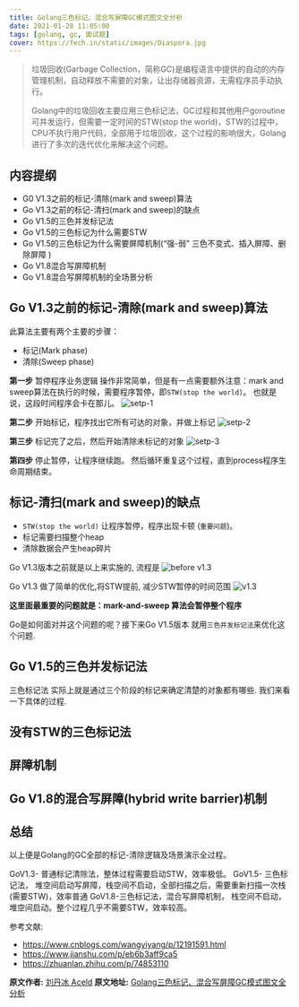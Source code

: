 ```yaml
---
title: Golang三色标记、混合写屏障GC模式图文全分析
date: 2021-01-28 11:05:00
tags: [golang, gc, 面试题]
cover: https://fech.in/static/images/Diaspora.jpg
---
```

> 垃圾回收(Garbage Collection，简称GC)是编程语言中提供的自动的内存管理机制，自动释放不需要的对象，让出存储器资源，无需程序员手动执行。
> 
> Golang中的垃圾回收主要应用三色标记法，GC过程和其他用户goroutine可并发运行，但需要一定时间的STW(stop the world)，STW的过程中，CPU不执行用户代码，全部用于垃圾回收，这个过程的影响很大，Golang进行了多次的迭代优化来解决这个问题。

## 内容提纲
 - G0 V1.3之前的标记-清除(mark and sweep)算法
 - Go V1.3之前的标记-清扫(mark and sweep)的缺点
 - Go V1.5的三色并发标记法
 - Go V1.5的三色标记为什么需要STW
 - Go V1.5的三色标记为什么需要屏障机制(“强-弱” 三色不变式、插入屏障、删除屏障 )
 - Go V1.8混合写屏障机制
 - Go V1.8混合写屏障机制的全场景分析

## Go V1.3之前的标记-清除(mark and sweep)算法
此算法主要有两个主要的步骤：
 - 标记(Mark phase)
 - 清除(Sweep phase)

**第一步** 暂停程序业务逻辑
操作非常简单，但是有一点需要额外注意：mark and sweep算法在执行的时候，需要程序暂停，即`STW(stop the world)`。 
也就是说，这段时间程序会卡在那儿。
![setp-1](mas-1.png)

**第二步** 开始标记，程序找出它所有可达的对象，并做上标记
![setp-2](mas-2.png)

**第三步** 标记完了之后，然后开始清除未标记的对象
![setp-3](mas-3.png)

**第四步** 停止暂停，让程序继续跑。
然后循环重复这个过程，直到process程序生命周期结束。

## 标记-清扫(mark and sweep)的缺点
 - `STW(stop the world)` 让程序暂停，程序出现卡顿 (`重要问题`)。
 - 标记需要扫描整个heap
 - 清除数据会产生heap碎片

Go V1.3版本之前就是以上来实施的, 流程是
![before v1.3](mas-4.png)

Go V1.3 做了简单的优化,将STW提前, 减少STW暂停的时间范围
![v1.3](mas-5.png)

**这里面最重要的问题就是：mark-and-sweep 算法会暂停整个程序**

Go是如何面对并这个问题的呢？接下来Go V1.5版本 就用`三色并发标记法`来优化这个问题.

## Go V1.5的三色并发标记法
三色标记法 实际上就是通过三个阶段的标记来确定清楚的对象都有哪些. 我们来看一下具体的过程.

## 没有STW的三色标记法

## 屏障机制

## Go V1.8的混合写屏障(hybrid write barrier)机制

## 总结
以上便是Golang的GC全部的标记-清除逻辑及场景演示全过程。

GoV1.3- 普通标记清除法，整体过程需要启动STW，效率极低。
GoV1.5- 三色标记法， 堆空间启动写屏障，栈空间不启动，全部扫描之后，需要重新扫描一次栈(需要STW)，效率普通
GoV1.8-三色标记法，混合写屏障机制， 栈空间不启动，堆空间启动。整个过程几乎不需要STW，效率较高。

参考文献:
 - https://www.cnblogs.com/wangyiyang/p/12191591.html
 - https://www.jianshu.com/p/eb6b3aff9ca5
 - https://zhuanlan.zhihu.com/p/74853110

**原文作者:** [刘丹冰 Aceld](https://segmentfault.com/u/aceld)
**原文地址:** [Golang三色标记、混合写屏障GC模式图文全分析](https://segmentfault.com/a/1190000022030353)
